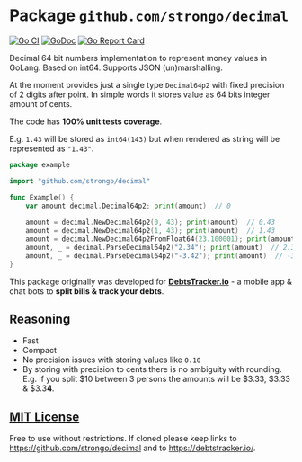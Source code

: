 # Package `github.com/strongo/decimal`

[![Go CI](https://github.com/strongo/decimal/actions/workflows/ci.yml/badge.svg)](https://github.com/strongo/decimal/actions/workflows/ci.yml)
[![GoDoc](https://godoc.org/github.com/strongo/decimal?status.svg)](https://godoc.org/github.com/strongo/decimal)
[![Go Report Card](https://goreportcard.com/badge/github.com/strongo/decimal)](https://goreportcard.com/report/github.com/strongo/decimal)

Decimal 64 bit numbers implementation to represent money values in GoLang. Based on int64. Supports JSON (un)marshalling.

At the moment provides just a single type `Decimal64p2` with fixed precision of 2 digits after point.
In simple words it stores value as 64 bits integer amount of cents.

The code has <b>100% unit tests coverage</b>.

E.g. `1.43` will be stored as `int64(143)` but when rendered as string will be represented as `"1.43"`.

 
```go
package example

import "github.com/strongo/decimal"

func Example() {
	var amount decimal.Decimal64p2; print(amount)  // 0
	
	amount = decimal.NewDecimal64p2(0, 43); print(amount)  // 0.43
	amount = decimal.NewDecimal64p2(1, 43); print(amount)  // 1.43
	amount = decimal.NewDecimal64p2FromFloat64(23.100001); print(amount)  // 23.10
	amount, _ = decimal.ParseDecimal64p2("2.34"); print(amount)  // 2.34
	amount, _ = decimal.ParseDecimal64p2("-3.42"); print(amount)  // -3.42
}
```

This package originally was developed for <a href="https://debtstrcker.io/"><b>DebtsTracker.io</b></a> - a mobile app & chat bots to <b>split bills & track your debts</b>.

## Reasoning
* Fast
* Compact
* No precision issues with storing values like `0.10`
* By storing with precision to cents there is no ambiguity with rounding. E.g. if you split $10 between 3 persons the amounts will be $3.33, $3.33 & $3.3<b>4</b>.

## <a href="https://github.com/strongo/decimal/blob/master/LICENSE">MIT License</a>
Free to use without restrictions. If cloned please keep links to <a href="https://github.com/strongo/decimal">https://github.com/strongo/decimal</a> and to <a href="https://debtstracker.io/">https://debtstracker.io/</a>.

